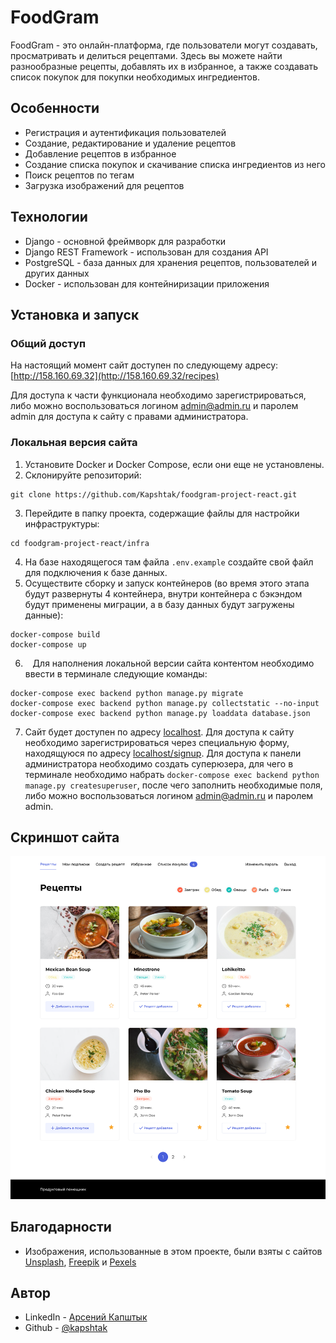 # FoodGram

FoodGram - это онлайн-платформа, где пользователи могут создавать, просматривать и делиться рецептами. Здесь вы можете найти разнообразные рецепты, добавлять их в избранное, а также создавать список покупок для покупки необходимых ингредиентов.

## Особенности

- Регистрация и аутентификация пользователей
- Создание, редактирование и удаление рецептов
- Добавление рецептов в избранное
- Создание списка покупок и скачивание списка ингредиентов из него
- Поиск рецептов по тегам
- Загрузка изображений для рецептов

## Технологии

- Django - основной фреймворк для разработки
- Django REST Framework - использован для создания API
- PostgreSQL - база данных для хранения рецептов, пользователей и других данных
- Docker - использован для контейниризации приложения

## Установка и запуск

### Общий доступ

На настоящий момент сайт доступен по следующему адресу: [http://158.160.69.32](http://158.160.69.32/recipes)

Для доступа к части функционала необходимо зарегистрироваться, либо можно воспользоваться логином admin@admin.ru и паролем admin для доступа к сайту с правами администратора.

### Локальная версия сайта

1. Установите Docker и Docker Compose, если они еще не установлены.
2. Склонируйте репозиторий:
```
git clone https://github.com/Kapshtak/foodgram-project-react.git
```
3. Перейдите в папку проекта, содержащие файлы для настройки инфраструктуры:
```
cd foodgram-project-react/infra
```
4. На базе находящегося там файла `.env.example` создайте свой файл для подключения к базе данных.
5. Осуществите сборку и запуск контейнеров (во время этого этапа будут развернуты 4 контейнера, внутри контейнера с бэкэндом будут применены миграции, а в базу данных будут загружены данные):
```
docker-compose build
docker-compose up
```
6.    Для наполнения локальной версии сайта контентом необходимо ввести в терминале следующие команды:
```
docker-compose exec backend python manage.py migrate
docker-compose exec backend python manage.py collectstatic --no-input
docker-compose exec backend python manage.py loaddata database.json
```

7. Сайт будет доступен по адресу [localhost](localhost). Для доступа к сайту необходимо зарегистрироваться через специальную форму, находящуюся по адресу [localhost/signup](http://localhost/signup). Для доступа к панели администратора необходимо создать суперюзера, для чего в терминале необходимо набрать
`docker-compose exec backend python manage.py createsuperuser`, после чего заполнить необходимые поля, либо можно воспользоваться логином admin@admin.ru и паролем admin.

## Скриншот сайта

![desktop](https://github.com/Kapshtak/foodgram-project-react/blob/master/screenshots/recipes.png?raw=true)

## Благодарности

- Изображения, использованные в этом проекте, были взяты с сайтов [Unsplash](https://unsplash.com/), [Freepik](https://www.freepik.com/) и [Pexels](https://www.pexels.com)

## Автор
- LinkedIn - [Арсений Капштык](https://www.linkedin.com/in/kapshtyk/)
- Github - [@kapshtak](https://github.com/Kapshtak)
